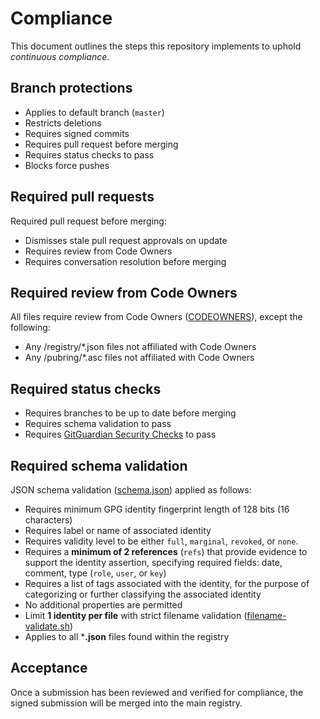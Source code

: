 # Compliance
This document outlines the steps this repository implements to uphold *continuous compliance*.

## Branch protections
- Applies to default branch (`master`)
- Restricts deletions
- Requires signed commits
- Requires pull request before merging
- Requires status checks to pass
- Blocks force pushes
## Required pull requests
Required pull request before merging:
- Dismisses stale pull request approvals on update
- Requires review from Code Owners
- Requires conversation resolution before merging
## Required review from Code Owners
All files require review from Code Owners ([CODEOWNERS](/.github/CODEOWNERS)), except the following:
- Any /registry/*.json files not affiliated with Code Owners
- Any /pubring/*.asc files not affiliated with Code Owners
## Required status checks
- Requires branches to be up to date before merging
- Requires schema validation to pass
- Requires [GitGuardian Security Checks](https://www.gitguardian.com/monitor-internal-repositories-for-secrets) to pass
## Required schema validation
JSON schema validation ([schema.json](/schema.json)) applied as follows:
- Requires minimum GPG identity fingerprint length of 128 bits (16 characters)
- Requires label or name of associated identity
- Requires validity level to be either `full`, `marginal`, `revoked`, or `none`.
- Requires a **minimum of 2 references** (`refs`) that provide evidence to support the identity assertion, specifying required fields: date, comment, type (`role`, `user`, or `key`)
- Requires a list of tags associated with the identity, for the purpose of categorizing or further classifying the associated identity
- No additional properties are permitted
- Limit **1 identity per file** with strict filename validation ([filename-validate.sh](/filename-validate.sh))
- Applies to all ***.json** files found within the registry

## Acceptance
Once a submission has been reviewed and verified for compliance, the signed submission will be merged into the main registry.
